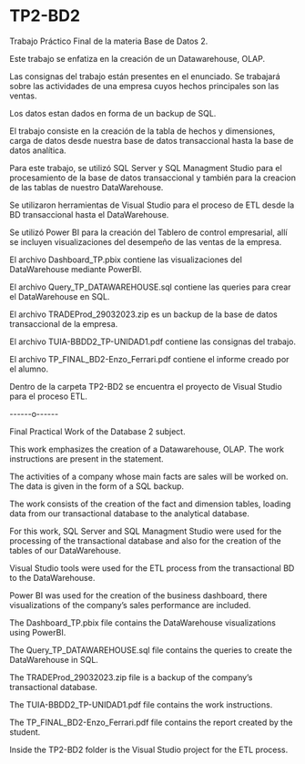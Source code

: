 # TP2-BD2
Trabajo Práctico Final de la materia Base de Datos 2.

Este trabajo se enfatiza en la creación de un Datawarehouse, OLAP.

Las consignas del trabajo están presentes en el enunciado. Se trabajará sobre las actividades de una empresa cuyos hechos principales son las ventas.

Los datos estan dados en forma de un backup de SQL.

El trabajo consiste en la creación de la tabla de hechos y dimensiones, carga de datos desde nuestra base de datos transaccional hasta la base de datos analítica.

Para este trabajo, se utilizó SQL Server y SQL Managment Studio para el procesamiento de la base de datos transaccional y también para la creacion de las tablas de nuestro DataWarehouse.

Se utilizaron herramientas de Visual Studio para el proceso de ETL desde la BD transaccional hasta el DataWarehouse.

Se utilizó Power BI para la creación del Tablero de control empresarial, allí se incluyen visualizaciones del desempeño de las ventas de la empresa.

El archivo Dashboard_TP.pbix contiene las visualizaciones del DataWarehouse mediante PowerBI.

El archivo Query_TP_DATAWAREHOUSE.sql contiene las queries para crear el DataWarehouse en SQL.

El archivo TRADEProd_29032023.zip es un backup de la base de datos transaccional de la empresa.

El archivo TUIA-BBDD2_TP-UNIDAD1.pdf contiene las consignas del trabajo.

El archivo TP_FINAL_BD2-Enzo_Ferrari.pdf contiene el informe creado por el alumno.

Dentro de la carpeta TP2-BD2 se encuentra el proyecto de Visual Studio para el proceso ETL.

------o------

Final Practical Work of the Database 2 subject.

This work emphasizes the creation of a Datawarehouse, OLAP. The work instructions are present in the statement.

The activities of a company whose main facts are sales will be worked on. The data is given in the form of a SQL backup.

The work consists of the creation of the fact and dimension tables, loading data from our transactional database to the analytical database.

For this work, SQL Server and SQL Managment Studio were used for the processing of the transactional database and also for the creation of the tables of our DataWarehouse.

Visual Studio tools were used for the ETL process from the transactional BD to the DataWarehouse.

Power BI was used for the creation of the business dashboard, there visualizations of the company’s sales performance are included.

The Dashboard_TP.pbix file contains the DataWarehouse visualizations using PowerBI.

The Query_TP_DATAWAREHOUSE.sql file contains the queries to create the DataWarehouse in SQL.

The TRADEProd_29032023.zip file is a backup of the company’s transactional database.

The TUIA-BBDD2_TP-UNIDAD1.pdf file contains the work instructions.

The TP_FINAL_BD2-Enzo_Ferrari.pdf file contains the report created by the student.

Inside the TP2-BD2 folder is the Visual Studio project for the ETL process.
